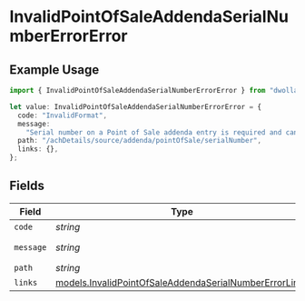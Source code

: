 # InvalidPointOfSaleAddendaSerialNumberErrorError

## Example Usage

```typescript
import { InvalidPointOfSaleAddendaSerialNumberErrorError } from "dwolla-typescript/models";

let value: InvalidPointOfSaleAddendaSerialNumberErrorError = {
  code: "InvalidFormat",
  message:
    "Serial number on a Point of Sale addenda entry is required and can be up to 6 characters.",
  path: "/achDetails/source/addenda/pointOfSale/serialNumber",
  links: {},
};
```

## Fields

| Field                                                                                                                  | Type                                                                                                                   | Required                                                                                                               | Description                                                                                                            | Example                                                                                                                |
| ---------------------------------------------------------------------------------------------------------------------- | ---------------------------------------------------------------------------------------------------------------------- | ---------------------------------------------------------------------------------------------------------------------- | ---------------------------------------------------------------------------------------------------------------------- | ---------------------------------------------------------------------------------------------------------------------- |
| `code`                                                                                                                 | *string*                                                                                                               | :heavy_minus_sign:                                                                                                     | N/A                                                                                                                    | InvalidFormat                                                                                                          |
| `message`                                                                                                              | *string*                                                                                                               | :heavy_minus_sign:                                                                                                     | N/A                                                                                                                    | Serial number on a Point of Sale addenda entry is required and can be up to 6 characters.                              |
| `path`                                                                                                                 | *string*                                                                                                               | :heavy_minus_sign:                                                                                                     | N/A                                                                                                                    | /achDetails/source/addenda/pointOfSale/serialNumber                                                                    |
| `links`                                                                                                                | [models.InvalidPointOfSaleAddendaSerialNumberErrorLinks](../models/invalidpointofsaleaddendaserialnumbererrorlinks.md) | :heavy_minus_sign:                                                                                                     | N/A                                                                                                                    | {}                                                                                                                     |